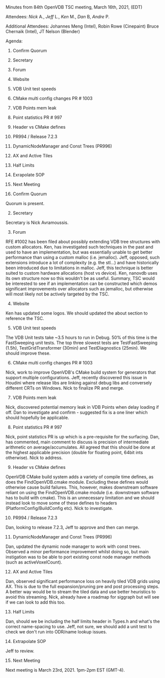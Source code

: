 Minutes from 84th OpenVDB TSC meeting, March 16th, 2021, (EDT)

Attendees: *Nick* A., *Jeff* L., *Ken* M., *Dan* B, *Andre* P.

Additional Attendees: Johannes Meng (Intel), Robin Rowe (Cinepaint)
Bruce Chernaik (Intel), JT Nelson (Blender)

Agenda:

1) Confirm Quorum
2) Secretary
3) Forum
4) Website
5) VDB Unit test speeds
6) CMake multi config changes PR # 1003
7) VDB Points mem leak
8) Point statistics PR # 997
9) Header vs CMake defines
10) PR994 / Release 7.2.3
11) DynamicNodeManager and Const Trees (PR996)
12) AX and Active Tiles
13) Half Limits
14) Exrapolate SOP
15) Next Meeting


1) Confirm Quorum

Quorum is present.

2) Secretary

Secretary is Nick Avramoussis.

3) Forum

RFE #1002 has been filed about possibly extending VDB tree structures with
custom allocators. Ken, has investigated such techniques in the past and used to
have an implementation, but was essentially unable to get better performance
than using a custom malloc (i.e. jemalloc). Jeff, opposed, such extensions
introduce a lot of complexity (e.g. the stl...) and have historically been
introduced due to limitations in malloc. Jeff, this technique is better suited
to custom hardware allocations (host vs device). Ken, nanovdb uses its own
structure now so this wouldn't be as useful. Summary, TSC would be interested to
see if an implementation can be constructed which demos significant improvements
over allocators such as jemalloc, but otherwise will most likely not be actively
targeted by the TSC.

4) Website

Ken has updated some logos. We should updated the about section to reference the
TSC.

5) VDB Unit test speeds

The VDB Unit tests take ~3.5 hours to run in Debug. 50% of this time is the
FastSweeping unit tests. The top three slowest tests are TestFastSweeping (1.5h),
TestGridTransformer (30min) and TestDiagnostics (25min). We should improve these.

6) CMake multi config changes PR # 1003

Nick, work to improve OpenVDB's CMake build system for generators that support
multiple configurations. Jeff, recently discovered this issue in Houdini where
release libs are linking against debug libs and conversely different CRTs on
Windows. Nick to finalize PR and merge.

7) VDB Points mem leak

Nick, discovered potential memory leak in VDB Points when delay loading if off.
Dan to investigate and confirm - suggested fix is a one liner which should
hopefully be applicable.

8) Point statistics PR # 997

Nick, point statistics PR is up which is a pre-requisite for the surfacing. Dan,
has commented, main comment to discuss is precision of intermediate arithmetic
on average/accumulates. All agreed that this should be done at the highest
applicable precision (double for floating point, 64bit ints otherwise). Nick to
address.

9) Header vs CMake defines

OpenVDB CMake build system adds a variety of compile time defines, as does the
FindOpenVDB.cmake module. Excluding these defines would otherwise cause build
failures. This, however, makes downstream software reliant on using the
FindOpenVDB.cmake module (i.e. downstream software has to build with cmake).
This is an unnecessary limitation and we should instead look to move some of
these defines to headers (PlatformConfig/BuildConfig etc). Nick to investigate.

10) PR994 / Release 7.2.3

Dan, looking to release 7.2.3, Jeff to approve and then can merge.

11) DynamicNodeManager and Const Trees (PR996)

Dan, updated the dynamic node manager to work with const trees. Observed a minor
performance improvement whilst doing so, but main instigation was to be able
to port existing const node manager methods (such as activeVoxelCount).

12) AX and Active Tiles

Dan, observed significant performance loss on heavily tiled VDB grids using AX.
This is due to the full expansion/pruning pre and post processing steps. A
better way would be to stream the tiled data and use better heuristics to avoid
this streaming. Nick, already have a roadmap for siggraph but will see if we can
look to add this too.

13) Half Limits

Dan, should we be including the half limits header in Types.h and what's the
correct name-spacing to use. Jeff, not sure, we should add a unit test to check
we don't run into ODR/name lookup issues.

14) Extrapolate SOP

Jeff to review.

15) Next Meeting

Next meeting is March 23rd, 2021. 1pm-2pm EST (GMT-4).
